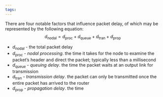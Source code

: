 ```yaml
---
tags:
---
```


There are four notable factors that influence packet delay, of which may be represented by the following equation: $$d_\text{nodal} = d_\text{proc} + d_\text{queue} + d_\text{tran} + d_\text{prop}$$
- $d_\text{nodal}$ - the total packet delay 
- $d_\text{proc}$ - *nodal processing*. the time it takes for the node to examine the packet’s header and direct the packet; typically less than a millisecond
- $d_\text{queue}$ - *queuing delay*. the time the packet waits at an output link for transmission
- $d_\text{tran}$ - *transmission delay*. the packet can only be transmitted once the entire packet has arrived to the router 
- $d_\text{prop}$ - *propagation delay*. the time 